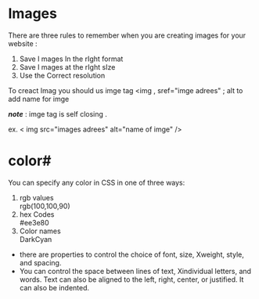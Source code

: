    #                   Images 

   There are three rules to remember when you are creating images for your website :
   <ol>
   <li>Save I mages In the rIght format </li>
   <li>Save I mages at the rIght sIze</li>
   <li>Use the Correct resolution</li>
   
   </ol>

   To creact Imag you should us imge tag <img , sref="imge adrees" ; alt to add name for imge
 
   _**note**_ : imge tag is self closing .


   ex.  < img src="images adrees" alt="name of imge" />




 #               color# 

 You can specify any color in CSS in one of three ways:
 <ol>
 <li>rgb values</li>
 rgb(100,100,90)

 <li> hex Codes</li>
  #ee3e80

 <li>Color names</li>
 DarkCyan
 
 </ol>











<ul>
<li>there are properties to control the choice of font, size, Xweight, style, and spacing.
 </li>
<li>You can control the space between lines of text, Xindividual letters, and words. Text can also be aligned to the left, right, center, or justified. It can also be indented.</li>
  </ul>